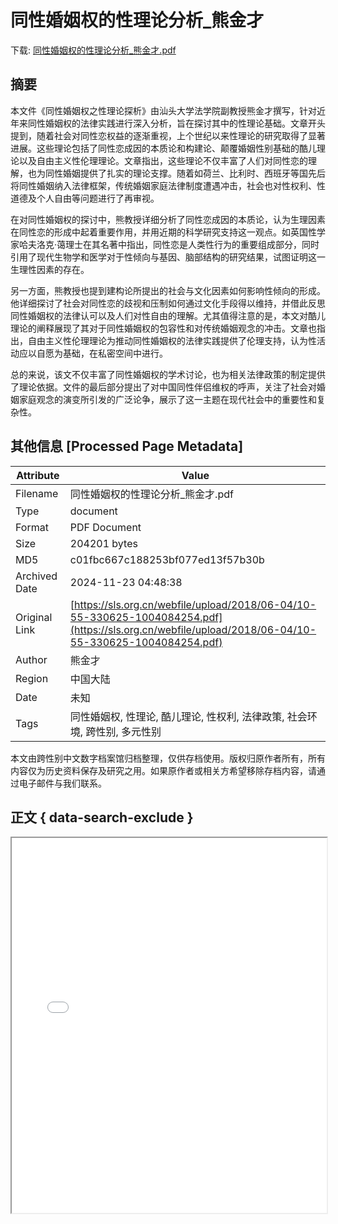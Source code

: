 # 同性婚姻权的性理论分析_熊金才

<!-- tcd_download_link -->
下载: <a href="同性婚姻权的性理论分析_熊金才.pdf" download>同性婚姻权的性理论分析_熊金才.pdf</a>
<!-- tcd_download_link_end -->

## 摘要

<!-- tcd_abstract -->
本文件《同性婚姻权之性理论探析》由汕头大学法学院副教授熊金才撰写，针对近年来同性婚姻权的法律实践进行深入分析，旨在探讨其中的性理论基础。文章开头提到，随着社会对同性恋权益的逐渐重视，上个世纪以来性理论的研究取得了显著进展。这些理论包括了同性恋成因的本质论和构建论、颠覆婚姻性别基础的酷儿理论以及自由主义性伦理理论。文章指出，这些理论不仅丰富了人们对同性恋的理解，也为同性婚姻提供了扎实的理论支撑。随着如荷兰、比利时、西班牙等国先后将同性婚姻纳入法律框架，传统婚姻家庭法律制度遭遇冲击，社会也对性权利、性道德及个人自由等问题进行了再审视。

在对同性婚姻权的探讨中，熊教授详细分析了同性恋成因的本质论，认为生理因素在同性恋的形成中起着重要作用，并用近期的科学研究支持这一观点。如英国性学家哈夫洛克·蔼理士在其名著中指出，同性恋是人类性行为的重要组成部分，同时引用了现代生物学和医学对于性倾向与基因、脑部结构的研究结果，试图证明这一生理性因素的存在。

另一方面，熊教授也提到建构论所提出的社会与文化因素如何影响性倾向的形成。他详细探讨了社会对同性恋的歧视和压制如何通过文化手段得以维持，并借此反思同性婚姻权的法律认可以及人们对性自由的理解。尤其值得注意的是，本文对酷儿理论的阐释展现了其对于同性婚姻权的包容性和对传统婚姻观念的冲击。文章也指出，自由主义性伦理理论为推动同性婚姻权的法律实践提供了伦理支持，认为性活动应以自愿为基础，在私密空间中进行。

总的来说，该文不仅丰富了同性婚姻权的学术讨论，也为相关法律政策的制定提供了理论依据。文件的最后部分提出了对中国同性伴侣维权的呼声，关注了社会对婚姻家庭观念的演变所引发的广泛论争，展示了这一主题在现代社会中的重要性和复杂性。

<!-- tcd_abstract_end -->

## 其他信息 [Processed Page Metadata]

| Attribute       | Value                                  |
|-----------------|----------------------------------------|
| Filename        | 同性婚姻权的性理论分析_熊金才.pdf                             |
| Type            | document                                 |
| Format          | PDF Document                               |
| Size            | 204201 bytes                           |
| MD5             | c01fbc667c188253bf077ed13f57b30b                                  |
| Archived Date   | 2024-11-23 04:48:38                             |
| Original Link   | [https://sls.org.cn/webfile/upload/2018/06-04/10-55-330625-1004084254.pdf](https://sls.org.cn/webfile/upload/2018/06-04/10-55-330625-1004084254.pdf)                         |
| Author          | 熊金才                               |
| Region          | 中国大陆                               |
| Date            | 未知                                 |
| Tags            | 同性婚姻权, 性理论, 酷儿理论, 性权利, 法律政策, 社会环境, 跨性别, 多元性别                                 |

本文由跨性别中文数字档案馆归档整理，仅供存档使用。版权归原作者所有，所有内容仅为历史资料保存及研究之用。如果原作者或相关方希望移除存档内容，请通过电子邮件与我们联系。

## 正文 { data-search-exclude }

<!-- tcd_main_text -->
<iframe src="../同性婚姻权的性理论分析_熊金才.pdf" width="100%" height="600px">
    <p>无法显示PDF，请下载查看。</p>
</iframe>
<!-- tcd_main_text_end -->

